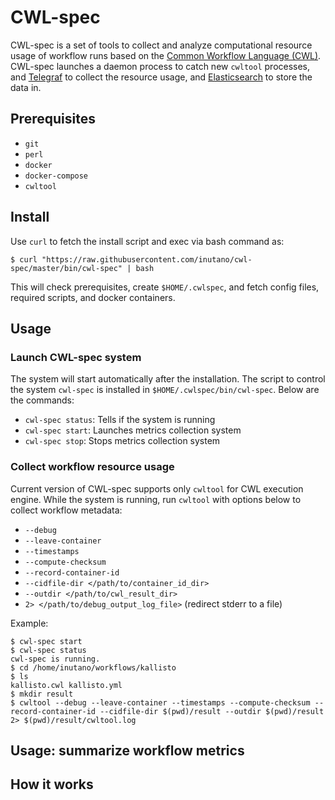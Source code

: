 # CWL-spec

CWL-spec is a set of tools to collect and analyze computational resource usage of workflow runs based on the [Common Workflow Language (CWL)](https://www.commonwl.org). CWL-spec launches a daemon process to catch new `cwltool` processes, and [Telegraf](https://github.com/influxdata/telegraf) to collect the resource usage, and [Elasticsearch](https://github.com/elastic/elasticsearch) to store the data in.

## Prerequisites

- `git`
- `perl`
- `docker`
- `docker-compose`
- `cwltool`

## Install

Use `curl` to fetch the install script and exec via bash command as:

```
$ curl "https://raw.githubusercontent.com/inutano/cwl-spec/master/bin/cwl-spec" | bash
```

This will check prerequisites, create `$HOME/.cwlspec`, and fetch config files, required scripts, and docker containers.

## Usage

### Launch CWL-spec system

The system will start automatically after the installation. The script to control the system `cwl-spec` is installed in `$HOME/.cwlspec/bin/cwl-spec`. Below are the commands:

- `cwl-spec status`: Tells if the system is running
- `cwl-spec start`: Launches metrics collection system
- `cwl-spec stop`: Stops metrics collection system

### Collect workflow resource usage

Current version of CWL-spec supports only `cwltool` for CWL execution engine. While the system is running, run `cwltool` with options below to collect workflow metadata:

- `--debug`
- `--leave-container`
- `--timestamps`
- `--compute-checksum`
- `--record-container-id`
- `--cidfile-dir </path/to/container_id_dir>`
- `--outdir </path/to/cwl_result_dir>`
- `2> </path/to/debug_output_log_file>` (redirect stderr to a file)

Example:

```
$ cwl-spec start
$ cwl-spec status
cwl-spec is running.
$ cd /home/inutano/workflows/kallisto
$ ls
kallisto.cwl kallisto.yml
$ mkdir result
$ cwltool --debug --leave-container --timestamps --compute-checksum --record-container-id --cidfile-dir $(pwd)/result --outdir $(pwd)/result 2> $(pwd)/result/cwltool.log
```

## Usage: summarize workflow metrics

## How it works
